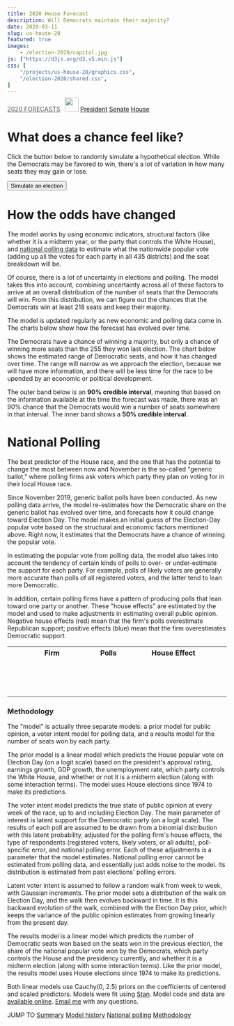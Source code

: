 ```yaml
---
title: 2020 House Forecast
description: Will Democrats maintain their majority?
date: 2020-03-11
slug: us-house-20
featured: true
images:
    - /election-2020/capitol.jpg
js: ["https://d3js.org/d3.v5.min.js"]
css: [
    "/projects/us-house-20/graphics.css",
    "/election-2020/shared.css",
]
---
```


<div id="forecast-links" class="tabs">
<span>
<a href="/election-2020/" style="opacity: 0.7">2020 FORECASTS</a>
<img src="/election-2020/flag.gif" 
    style="height: 32px; margin: -8px 0 -11px 6px;">
</span>
<a href="/projects/president-20/">President</a>
<a href="/projects/senate-20/">Senate</a>
<a href="/projects/us-house-20/" class="current">House</a>
</div>

<div id="chart_hist"></div>

<section id="histogram" class="graphic"></section>
<section class="banner">
<span class="text"></span>
<span class="updated"></span>
</section>

<h1>What does a <span id="prob_win"></span> chance feel like?</h1>
Click the button below to randomly simulate a hypothetical election. While
the Democrats may <span id="dem_neg"></span>be favored to win, there's a lot of
variation in how many seats they may gain or lose.

<p><div style="display: flex; flex-wrap: wrap;">
<button id="sim_elec">Simulate an election</button>
<div id="sim_result"></div>
</div></p>

# How the odds have changed
The model works by using economic indicators, structural factors (like whether 
it is a midterm year, or the party that controls the White House), and 
[national polling data](#national-polling) to estimate what the nationwide 
popular vote (adding up all the votes for each party in all 435 districts) and
the seat breakdown will be.

Of course, there is a lot of uncertainty in elections and polling. The model
takes this into account, combining uncertainty across all of these factors
to arrive at an overall distribution of the number of seats that the Democrats
will win. From this distribution, we can figure out the chances that the
Democrats win at least 218 seats and keep their majority.

The model is updated regularly as new economic and polling data come in. The
charts below show how the forecast has evolved over time.

<section id="prob_history"></section>

The Democrats have a <b id="prob_win2"></b> chance of winning a majority,
but only a <b id="prob_gain"></b> chance of winning more seats than the 255
they won last election. The chart below shows the estimated range of Democratic
seats, and how it has changed over time.  The range will narrow as we approach
the election, because we will have more information, and there will be less time
for the race to be upended by an economic or political development.

The outer band below is an **90% credible interval**, meaning that based on the
information available at the time the forecast was made, there was an 90%
chance that the Democrats would win a number of seats somewhere in that
interval. The inner band shows a **50% credible interval**.

<section id="seat_history"></section>

# National Polling
The best predictor of the House race, and the one that has the potential to
change the most between now and November is the so-called "generic ballot," 
where polling firms ask voters which party they plan on voting for in their
local House race.

Since November 2019, <b id="n_polls"></b> generic ballot polls have been
conducted.  As new polling data arrive, the model re-estimates how the
Democratic share on the generic ballot has evolved over time, and forecasts how
it could change toward Election Day. The model makes an initial guess of the
Election-Day popular vote based on the structural and economic factors
mentioned above.  Right now, it estimates that the Democrats have a
<b id="prob_pop"></b> chance of winning the popular vote.

<section id="public_opinion"></section>

In estimating the popular vote from polling data, the model also takes into 
account the tendency of certain kinds of polls to over- or under-estimate the
support for each party. For example, polls of likely voters are generally
more accurate than polls of all registered voters, and the latter tend to lean
more Democratic.

In addition, certain polling firms have a pattern of producing polls that lean
toward one party or another.  These "house effects" are estimated by the model
and used to make adjustments in estimating overall public opinion.  Negative
house effects (red) mean that the firm's polls overestimate Republican support;
positive effects (blue) mean that the firm overestimates Democratic support.

<table id="firms">
<col width="42%">
<col width="8%">
<col width="25%">
<col width="25%">
<thead>
<tr><th>Firm</th><th>Polls</th><th colspan="2">House Effect</th></tr>
</thead>
<tbody></tbody>
</table>

<div style="height: 5em; border-bottom: 1px solid #777;"></div>

### Methodology

<div class="details">

The "model" is actually three separate models: a prior model for public opinion,
a voter intent model for polling data, and a results model for the number of 
seats won by each party.

The prior model is a linear model which predicts the House popular vote on
Election Day (on a logit scale) based on the president's approval rating,
earnings growth, GDP growth, the unemployment rate, which party controls the
White House, and whether or not it is a midterm election (along with some
interaction terms). The model uses House elections since 1974 to make its
predictions.

The voter intent model predicts the true state of public opinion at every
week of the race, up to and including Election Day. The main parameter of
interest is latent support for the Democratic party (on a logit scale). The 
results of each poll are assumed to be drawn from a binomial distribution
with this latent probability, adjusted for the polling firm's house effects,
the type of respondents (registered voters, likely voters, or all adults), 
poll-specific error, and national polling error. Each of these adjustments is
a parameter that the model estimates. National polling error cannot be
estimated from polling data, and essentially just adds noise to the model. Its
distribution is estimated from past elections' polling errors.

Latent voter intent is assumed to follow a random walk from week to week, with
Gaussian increments. The prior model sets a distribution of the walk on Election
Day, and the walk then evolves backward in time. It is this backward evolution
of the walk, combined with the Election Day prior, which keeps the variance of
the public opinion estimates from growing linearly from the present day.

The results model is a linear model which predicts the number of Democratic
seats won based on the seats won in the previous election, the share of
the national popular vote won by the Democrats, which party controls the House
and the presidency currently, and whether it is a midterm election (along with
some interaction terms). Like the prior model, the results model uses House
elections since 1974 to make its predictions.

Both linear models use Cauchy(0, 2.5) priors on the coefficients of centered and
scaled predictors. Models were fit using [Stan](https://mc-stan.org). Model code 
and data are [available online](https://github.com/CoryMcCartan/us-house-20).
[Email me](mailto:cmccartan@g.harvard.edu) with any questions.

</div>

<div class="link-banner">
<span>JUMP TO</span>
<a href="#">Summary</a>
<a href="#how-the-odds-have-changed">Model history</a>
<a href="#national-polling">National polling</a>
<a href="#methodology">Methodology</a>

</div>


<script src="/election-2020/shared.js"></script>
<script src="charts.js"></script>
<script src="main.js"></script>
<style>
</style>
